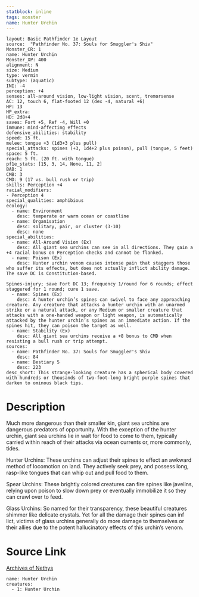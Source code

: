 ```yaml
---
statblock: inline
tags: monster
name: Hunter Urchin
---
```

```statblock
layout: Basic Pathfinder 1e Layout
source:  "Pathfinder No. 37: Souls for Smuggler's Shiv"
Monster_CR: 1
name: Hunter Urchin
Monster_XP: 400
alignment: N
size: Medium
type: vermin
subtype: (aquatic)
INI: -4
perception: +4
senses: all-around vision, low-light vision, scent, tremorsense
AC: 12, touch 6, flat-footed 12 (dex -4, natural +6)
HP: 13
HP_extra: 
HD: 2d8+4
saves: Fort +5, Ref -4, Will +0
immune: mind-affecting effects
defensive_abilities: stability
speed: 15 ft.
melee: tongue +3 (1d3+3 plus pull)
special_attacks: spines (+3, 1d4+2 plus poison), pull (tongue, 5 feet)
space: 5 ft.
reach: 5 ft. (20 ft. with tongue)
pf1e_stats: [15, 3, 14, None, 11, 2]
BAB: 1
CMB: 3
CMD: 9 (17 vs. bull rush or trip)
skills: Perception +4
racial_modifiers:
- Perception 4
special_qualities: amphibious
ecology:
  - name: Environment
    desc: temperate or warm ocean or coastline
  - name: Organisation
    desc: solitary, pair, or cluster (3-10)
    desc: none
special_abilities:
  - name: All-Around Vision (Ex)
    desc: All giant sea urchins can see in all directions. They gain a +4 racial bonus on Perception checks and cannot be flanked.
  - name: Poison (Ex)
    desc: Hunter urchin venom causes intense pain that staggers those who suffer its effects, but does not actually inflict ability damage. The save DC is Constitution-based.

Spines-injury; save Fort DC 13; frequency 1/round for 6 rounds; effect staggered for 1 round; cure 1 save.
  - name: Spines (Ex)
    desc: A hunter urchin’s spines can swivel to face any approaching creature. Any creature that attacks a hunter urchin with an unarmed strike or a natural attack, or any Medium or smaller creature that attacks with a one-handed weapon or light weapon, is automatically attacked by the hunter urchin’s spines as an immediate action. If the spines hit, they can poison the target as well.
  - name: Stability (Ex)
    desc: All giant sea urchins receive a +8 bonus to CMD when resisting a bull rush or trip attempt.
sources:
  - name: Pathfinder No. 37: Souls for Smuggler's Shiv
    desc: 84
  - name: Bestiary 5
    desc: 223
desc_short: This strange-looking creature has a spherical body covered with hundreds or thousands of two-foot-long bright purple spines that darken to ominous black tips.
```
# Description
Much more dangerous than their smaller kin, giant sea urchins are dangerous predators of opportunity. With the exception of the hunter urchin, giant sea urchins lie in wait for food to come to them, typically carried within reach of their attacks via ocean currents or, more commonly, tides.

Hunter Urchins: These urchins can adjust their spines to effect an awkward method of locomotion on land. They actively seek prey, and possess long, rasp-like tongues that can whip out and pull food to them.

Spear Urchins: These brightly colored creatures can fire spines like javelins, relying upon poison to slow down prey or eventually immobilize it so they can crawl over to feed.

Glass Urchins: So named for their transparency, these beautiful creatures shimmer like delicate crystals. Yet for all the damage their spines can inf lict, victims of glass urchins generally do more damage to themselves or their allies due to the potent hallucinatory effects of this urchin’s venom.
# Source Link
[Archives of Nethys](https://aonprd.com/MonsterDisplay.aspx?ItemName=Hunter%20Urchin)
```encounter-table
name: Hunter Urchin
creatures:
  - 1: Hunter Urchin
```
